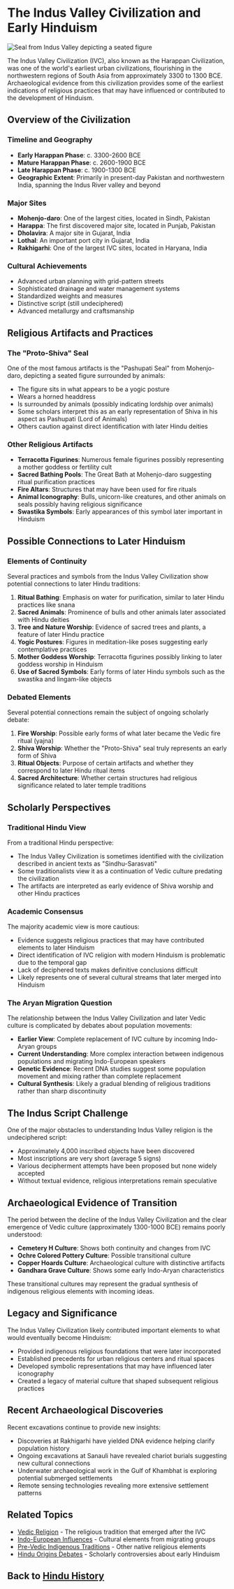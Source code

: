 # The Indus Valley Civilization and Early Hinduism

![Seal from Indus Valley depicting a seated figure](indus_valley_seal.jpg)

The Indus Valley Civilization (IVC), also known as the Harappan Civilization, was one of the world's earliest urban civilizations, flourishing in the northwestern regions of South Asia from approximately 3300 to 1300 BCE. Archaeological evidence from this civilization provides some of the earliest indications of religious practices that may have influenced or contributed to the development of Hinduism.

## Overview of the Civilization

### Timeline and Geography

- **Early Harappan Phase**: c. 3300-2600 BCE
- **Mature Harappan Phase**: c. 2600-1900 BCE
- **Late Harappan Phase**: c. 1900-1300 BCE
- **Geographic Extent**: Primarily in present-day Pakistan and northwestern India, spanning the Indus River valley and beyond

### Major Sites

- **Mohenjo-daro**: One of the largest cities, located in Sindh, Pakistan
- **Harappa**: The first discovered major site, located in Punjab, Pakistan
- **Dholavira**: A major site in Gujarat, India
- **Lothal**: An important port city in Gujarat, India
- **Rakhigarhi**: One of the largest IVC sites, located in Haryana, India

### Cultural Achievements

- Advanced urban planning with grid-pattern streets
- Sophisticated drainage and water management systems
- Standardized weights and measures
- Distinctive script (still undeciphered)
- Advanced metallurgy and craftsmanship

## Religious Artifacts and Practices

### The "Proto-Shiva" Seal

One of the most famous artifacts is the "Pashupati Seal" from Mohenjo-daro, depicting a seated figure surrounded by animals:

- The figure sits in what appears to be a yogic posture
- Wears a horned headdress
- Is surrounded by animals (possibly indicating lordship over animals)
- Some scholars interpret this as an early representation of Shiva in his aspect as Pashupati (Lord of Animals)
- Others caution against direct identification with later Hindu deities

### Other Religious Artifacts

- **Terracotta Figurines**: Numerous female figurines possibly representing a mother goddess or fertility cult
- **Sacred Bathing Pools**: The Great Bath at Mohenjo-daro suggesting ritual purification practices
- **Fire Altars**: Structures that may have been used for fire rituals
- **Animal Iconography**: Bulls, unicorn-like creatures, and other animals on seals possibly having religious significance
- **Swastika Symbols**: Early appearances of this symbol later important in Hinduism

## Possible Connections to Later Hinduism

### Elements of Continuity

Several practices and symbols from the Indus Valley Civilization show potential connections to later Hindu traditions:

1. **Ritual Bathing**: Emphasis on water for purification, similar to later Hindu practices like snana
2. **Sacred Animals**: Prominence of bulls and other animals later associated with Hindu deities
3. **Tree and Nature Worship**: Evidence of sacred trees and plants, a feature of later Hindu practice
4. **Yogic Postures**: Figures in meditation-like poses suggesting early contemplative practices
5. **Mother Goddess Worship**: Terracotta figurines possibly linking to later goddess worship in Hinduism
6. **Use of Sacred Symbols**: Early forms of later Hindu symbols such as the swastika and lingam-like objects

### Debated Elements

Several potential connections remain the subject of ongoing scholarly debate:

1. **Fire Worship**: Possible early forms of what later became the Vedic fire ritual (yajna)
2. **Shiva Worship**: Whether the "Proto-Shiva" seal truly represents an early form of Shiva
3. **Ritual Objects**: Purpose of certain artifacts and whether they correspond to later Hindu ritual items
4. **Sacred Architecture**: Whether certain structures had religious significance related to later temple traditions

## Scholarly Perspectives

### Traditional Hindu View

From a traditional Hindu perspective:
- The Indus Valley Civilization is sometimes identified with the civilization described in ancient texts as "Sindhu-Sarasvati"
- Some traditionalists view it as a continuation of Vedic culture predating the civilization
- The artifacts are interpreted as early evidence of Shiva worship and other Hindu practices

### Academic Consensus

The majority academic view is more cautious:
- Evidence suggests religious practices that may have contributed elements to later Hinduism
- Direct identification of IVC religion with modern Hinduism is problematic due to the temporal gap
- Lack of deciphered texts makes definitive conclusions difficult
- Likely represents one of several cultural streams that later merged into Hinduism

### The Aryan Migration Question

The relationship between the Indus Valley Civilization and later Vedic culture is complicated by debates about population movements:

- **Earlier View**: Complete replacement of IVC culture by incoming Indo-Aryan groups
- **Current Understanding**: More complex interaction between indigenous populations and migrating Indo-European speakers
- **Genetic Evidence**: Recent DNA studies suggest some population movement and mixing rather than complete replacement
- **Cultural Synthesis**: Likely a gradual blending of religious traditions rather than sharp discontinuity

## The Indus Script Challenge

One of the major obstacles to understanding Indus Valley religion is the undeciphered script:

- Approximately 4,000 inscribed objects have been discovered
- Most inscriptions are very short (average 5 signs)
- Various decipherment attempts have been proposed but none widely accepted
- Without textual evidence, religious interpretations remain speculative

## Archaeological Evidence of Transition

The period between the decline of the Indus Valley Civilization and the clear emergence of Vedic culture (approximately 1300-1000 BCE) remains poorly understood:

- **Cemetery H Culture**: Shows both continuity and changes from IVC
- **Ochre Colored Pottery Culture**: Possible transitional culture
- **Copper Hoards Culture**: Archaeological culture with distinctive artifacts
- **Gandhara Grave Culture**: Shows some early Indo-Aryan characteristics

These transitional cultures may represent the gradual synthesis of indigenous religious elements with incoming ideas.

## Legacy and Significance

The Indus Valley Civilization likely contributed important elements to what would eventually become Hinduism:

- Provided indigenous religious foundations that were later incorporated
- Established precedents for urban religious centers and ritual spaces
- Developed symbolic representations that may have influenced later iconography
- Created a legacy of material culture that shaped subsequent religious practices

## Recent Archaeological Discoveries

Recent excavations continue to provide new insights:

- Discoveries at Rakhigarhi have yielded DNA evidence helping clarify population history
- Ongoing excavations at Sanauli have revealed chariot burials suggesting new cultural connections
- Underwater archaeological work in the Gulf of Khambhat is exploring potential submerged settlements
- Remote sensing technologies revealing more extensive settlement patterns

## Related Topics

- [Vedic Religion](./vedic_religion.md) - The religious tradition that emerged after the IVC
- [Indo-European Influences](./indo_european_influences.md) - Cultural elements from migrating groups
- [Pre-Vedic Indigenous Traditions](./pre_vedic_traditions.md) - Other native religious elements
- [Hindu Origins Debates](./hindu_origins_debates.md) - Scholarly controversies about early Hinduism

## Back to [Hindu History](./README.md) 